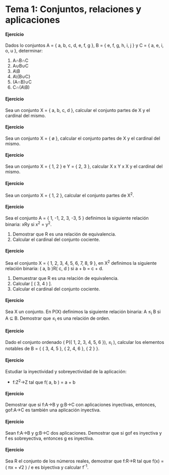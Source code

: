 # Tema 1: Conjuntos, relaciones y aplicaciones

#### Ejercicio

Dados lo conjuntos A = { a, b, c, d, e, f, g }, B = { e, f, g, h, i, j } y C = { a, e, i, o, u }, determinar:

1. A∩B∩C
2. A∪B∪C
3. A\B
4. A\\{B∪C}
5. (A∩B)∪C
6. C∩(A\B)

#### Ejercicio

Sea un conjunto X = { a, b, c, d }, calcular el conjunto partes de X y el cardinal del mismo.

#### Ejercicio

Sea un conjunto X = { ø }, calcular el conjunto partes de X y el cardinal del mismo.

#### Ejercicio

Sea un conjunto X = { 1, 2 } e Y = { 2, 3 }, calcular X x Y x X y el cardinal del mismo.

#### Ejercicio

Sea un conjunto X = { 1, 2 }, calcular el conjunto partes de X<sup>2</sup>.

#### Ejercicio

Sea el conjunto A = { 1, -1, 2, 3, -3, 5 } definimos la siguiente relación binaria: xRy si x<sup>2</sup> = y<sup>2</sup>.

1. Demostrar que R es una relación de equivalencia.
2. Calcular el cardinal del conjunto cociente.

#### Ejercicio

Sea el conjunto X = { 1, 2, 3, 4, 5, 6, 7, 8, 9 }, en X<sup>2</sup> definimos la siguiente relación binaria: ( a, b )R( c, d ) si a + b = c + d.

1. Demuestrar que R es una relación de equivalencia.
2. Calcular [ ( 3, 4 ) ].
3. Calcular el cardinal del conjunto cociente.

#### Ejercicio

Sea X un conjunto. En P(X) definimos la siguiente relación binaria: A ≤<sub>i</sub> B si A ⊆ B. Demostrar que ≤<sub>i</sub> es una relación de orden.

#### Ejercicio

Dado el conjunto ordenado ( P({ 1, 2, 3, 4, 5, 6 }), ≤<sub>i</sub> ), calcular los elementos notables de B = { { 3, 4, 5 }, { 2, 4, 6 }, { 2 } }.

#### Ejercicio

Estudiar la inyectividad y sobreyectividad de la aplicación:
+ f:Z<sup>2</sup>->Z tal que f( a, b ) = a + b

#### Ejercicio

Demostrar que si f:A->B y g:B->C con aplicaciones inyectivas, entonces, gof:A->C es también una aplicación inyectiva.

#### Ejercicio

Sean f:A->B y g:B->C dos aplicaciones. Demostrar que si gof es inyectiva y f es sobreyectiva, entonces g es inyectiva.

#### Ejercicio

Sea R el conjunto de los números reales, demostrar que f:R->R tal que f(x) = ( πx + √2 ) / e es biyectiva y calcular f<sup>-1</sup>.
